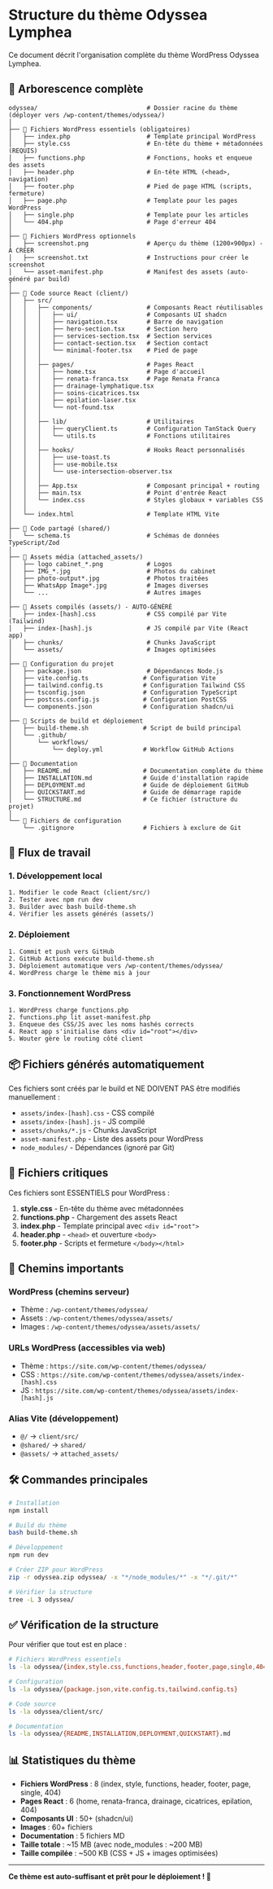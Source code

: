 # Structure du thème Odyssea Lymphea

Ce document décrit l'organisation complète du thème WordPress Odyssea Lymphea.

## 📁 Arborescence complète

```
odyssea/                              # Dossier racine du thème (déployer vers /wp-content/themes/odyssea/)
│
├── 📄 Fichiers WordPress essentiels (obligatoires)
│   ├── index.php                     # Template principal WordPress
│   ├── style.css                     # En-tête du thème + métadonnées (REQUIS)
│   ├── functions.php                 # Fonctions, hooks et enqueue des assets
│   ├── header.php                    # En-tête HTML (<head>, navigation)
│   ├── footer.php                    # Pied de page HTML (scripts, fermeture)
│   ├── page.php                      # Template pour les pages WordPress
│   ├── single.php                    # Template pour les articles
│   └── 404.php                       # Page d'erreur 404
│
├── 📄 Fichiers WordPress optionnels
│   ├── screenshot.png                # Aperçu du thème (1200×900px) - À CRÉER
│   ├── screenshot.txt                # Instructions pour créer le screenshot
│   └── asset-manifest.php            # Manifest des assets (auto-généré par build)
│
├── 📁 Code source React (client/)
│   ├── src/
│   │   ├── components/               # Composants React réutilisables
│   │   │   ├── ui/                   # Composants UI shadcn
│   │   │   ├── navigation.tsx        # Barre de navigation
│   │   │   ├── hero-section.tsx      # Section hero
│   │   │   ├── services-section.tsx  # Section services
│   │   │   ├── contact-section.tsx   # Section contact
│   │   │   └── minimal-footer.tsx    # Pied de page
│   │   │
│   │   ├── pages/                    # Pages React
│   │   │   ├── home.tsx              # Page d'accueil
│   │   │   ├── renata-franca.tsx     # Page Renata Franca
│   │   │   ├── drainage-lymphatique.tsx
│   │   │   ├── soins-cicatrices.tsx
│   │   │   ├── epilation-laser.tsx
│   │   │   └── not-found.tsx
│   │   │
│   │   ├── lib/                      # Utilitaires
│   │   │   ├── queryClient.ts        # Configuration TanStack Query
│   │   │   └── utils.ts              # Fonctions utilitaires
│   │   │
│   │   ├── hooks/                    # Hooks React personnalisés
│   │   │   ├── use-toast.ts
│   │   │   ├── use-mobile.tsx
│   │   │   └── use-intersection-observer.tsx
│   │   │
│   │   ├── App.tsx                   # Composant principal + routing
│   │   ├── main.tsx                  # Point d'entrée React
│   │   └── index.css                 # Styles globaux + variables CSS
│   │
│   └── index.html                    # Template HTML Vite
│
├── 📁 Code partagé (shared/)
│   └── schema.ts                     # Schémas de données TypeScript/Zod
│
├── 📁 Assets média (attached_assets/)
│   ├── logo cabinet_*.png            # Logos
│   ├── IMG_*.jpg                     # Photos du cabinet
│   ├── photo-output*.jpg             # Photos traitées
│   ├── WhatsApp Image*.jpg           # Images diverses
│   └── ...                           # Autres images
│
├── 📁 Assets compilés (assets/) - AUTO-GÉNÉRÉ
│   ├── index-[hash].css              # CSS compilé par Vite (Tailwind)
│   ├── index-[hash].js               # JS compilé par Vite (React app)
│   ├── chunks/                       # Chunks JavaScript
│   └── assets/                       # Images optimisées
│
├── 📄 Configuration du projet
│   ├── package.json                  # Dépendances Node.js
│   ├── vite.config.ts               # Configuration Vite
│   ├── tailwind.config.ts           # Configuration Tailwind CSS
│   ├── tsconfig.json                # Configuration TypeScript
│   ├── postcss.config.js            # Configuration PostCSS
│   └── components.json              # Configuration shadcn/ui
│
├── 📄 Scripts de build et déploiement
│   ├── build-theme.sh               # Script de build principal
│   └── .github/
│       └── workflows/
│           └── deploy.yml           # Workflow GitHub Actions
│
├── 📄 Documentation
│   ├── README.md                    # Documentation complète du thème
│   ├── INSTALLATION.md              # Guide d'installation rapide
│   ├── DEPLOYMENT.md                # Guide de déploiement GitHub
│   ├── QUICKSTART.md                # Guide de démarrage rapide
│   └── STRUCTURE.md                 # Ce fichier (structure du projet)
│
└── 📄 Fichiers de configuration
    └── .gitignore                   # Fichiers à exclure de Git
```

## 🔄 Flux de travail

### 1. Développement local

```
1. Modifier le code React (client/src/)
2. Tester avec npm run dev
3. Builder avec bash build-theme.sh
4. Vérifier les assets générés (assets/)
```

### 2. Déploiement

```
1. Commit et push vers GitHub
2. GitHub Actions exécute build-theme.sh
3. Déploiement automatique vers /wp-content/themes/odyssea/
4. WordPress charge le thème mis à jour
```

### 3. Fonctionnement WordPress

```
1. WordPress charge functions.php
2. functions.php lit asset-manifest.php
3. Enqueue des CSS/JS avec les noms hashés corrects
4. React app s'initialise dans <div id="root"></div>
5. Wouter gère le routing côté client
```

## 📦 Fichiers générés automatiquement

Ces fichiers sont créés par le build et NE DOIVENT PAS être modifiés manuellement :

- `assets/index-[hash].css` - CSS compilé
- `assets/index-[hash].js` - JS compilé
- `assets/chunks/*.js` - Chunks JavaScript
- `asset-manifest.php` - Liste des assets pour WordPress
- `node_modules/` - Dépendances (ignoré par Git)

## 🔑 Fichiers critiques

Ces fichiers sont ESSENTIELS pour WordPress :

1. **style.css** - En-tête du thème avec métadonnées
2. **functions.php** - Chargement des assets React
3. **index.php** - Template principal avec `<div id="root">`
4. **header.php** - `<head>` et ouverture `<body>`
5. **footer.php** - Scripts et fermeture `</body></html>`

## 📝 Chemins importants

### WordPress (chemins serveur)
- Thème : `/wp-content/themes/odyssea/`
- Assets : `/wp-content/themes/odyssea/assets/`
- Images : `/wp-content/themes/odyssea/assets/assets/`

### URLs WordPress (accessibles via web)
- Thème : `https://site.com/wp-content/themes/odyssea/`
- CSS : `https://site.com/wp-content/themes/odyssea/assets/index-[hash].css`
- JS : `https://site.com/wp-content/themes/odyssea/assets/index-[hash].js`

### Alias Vite (développement)
- `@/` → `client/src/`
- `@shared/` → `shared/`
- `@assets/` → `attached_assets/`

## 🛠️ Commandes principales

```bash
# Installation
npm install

# Build du thème
bash build-theme.sh

# Développement
npm run dev

# Créer ZIP pour WordPress
zip -r odyssea.zip odyssea/ -x "*/node_modules/*" -x "*/.git/*"

# Vérifier la structure
tree -L 3 odyssea/
```

## ✅ Vérification de la structure

Pour vérifier que tout est en place :

```bash
# Fichiers WordPress essentiels
ls -la odyssea/{index,style.css,functions,header,footer,page,single,404}.php

# Configuration
ls -la odyssea/{package.json,vite.config.ts,tailwind.config.ts}

# Code source
ls -la odyssea/client/src/

# Documentation
ls -la odyssea/{README,INSTALLATION,DEPLOYMENT,QUICKSTART}.md
```

## 📊 Statistiques du thème

- **Fichiers WordPress** : 8 (index, style, functions, header, footer, page, single, 404)
- **Pages React** : 6 (home, renata-franca, drainage, cicatrices, epilation, 404)
- **Composants UI** : 50+ (shadcn/ui)
- **Images** : 60+ fichiers
- **Documentation** : 5 fichiers MD
- **Taille totale** : ~15 MB (avec node_modules : ~200 MB)
- **Taille compilée** : ~500 KB (CSS + JS + images optimisées)

---

**Ce thème est auto-suffisant et prêt pour le déploiement ! 🚀**
